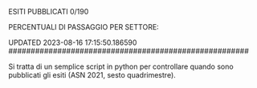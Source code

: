 ESITI PUBBLICATI 0/190 

PERCENTUALI DI PASSAGGIO PER SETTORE:

UPDATED 2023-08-16 17:15:50.186590
###################################################### 

Si tratta di un semplice script in python per controllare quando sono pubblicati gli esiti (ASN 2021, sesto quadrimestre).

